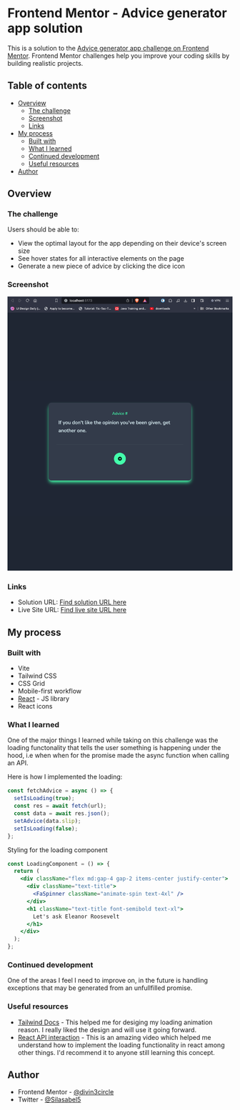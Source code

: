 # Frontend Mentor - Advice generator app solution

This is a solution to the [Advice generator app challenge on Frontend Mentor](https://www.frontendmentor.io/challenges/advice-generator-app-QdUG-13db). Frontend Mentor challenges help you improve your coding skills by building realistic projects.

## Table of contents

- [Overview](#overview)
  - [The challenge](#the-challenge)
  - [Screenshot](#screenshot)
  - [Links](#links)
- [My process](#my-process)
  - [Built with](#built-with)
  - [What I learned](#what-i-learned)
  - [Continued development](#continued-development)
  - [Useful resources](#useful-resources)
- [Author](#author)


## Overview

### The challenge

Users should be able to:

- View the optimal layout for the app depending on their device's screen size
- See hover states for all interactive elements on the page
- Generate a new piece of advice by clicking the dice icon

### Screenshot

![Advice App Screenshot](screenshot.png)

### Links

- Solution URL: [Find solution URL here](https://www.frontendmentor.io/solutions/responsive-advice-generator-page-using-react-and-tailwind-css-qkjQgtAIqj)
- Live Site URL: [Find live site URL here](https://advice-syt-project.netlify.app/)

## My process

### Built with

- Vite
- Tailwind CSS
- CSS Grid
- Mobile-first workflow
- [React](https://reactjs.org/) - JS library
- React icons

### What I learned

One of the major things I learned while taking on this challenge was the loading functonality that tells the user something is happening under the hood, i.e when when for the promise made the async function when calling an API.

Here is how I implemented the loading:

```js
const fetchAdvice = async () => {
  setIsLoading(true);
  const res = await fetch(url);
  const data = await res.json();
  setAdvice(data.slip);
  setIsLoading(false);
};
```

Styling for the loading component

```jsx
const LoadingComponent = () => {
  return (
    <div className="flex md:gap-4 gap-2 items-center justify-center">
      <div className="text-title">
        <FaSpinner className="animate-spin text-4xl" />
      </div>
      <h1 className="text-title font-semibold text-xl">
        Let's ask Eleanor Roosevelt
      </h1>
    </div>
  );
};
```

### Continued development

One of the areas I feel I need to improve on, in the future is handling exceptions that may be generated from an unfullfilled promise.

### Useful resources

- [Tailwind Docs](https://tailwindcss.com/docs/installation) - This helped me for desiging my loading animation reason. I really liked the design and will use it going forward.
- [React API interaction](https://www.youtube.com/watch?v=00lxm_doFYw) - This is an amazing video which helped me understand how to implement the loading functionality in react among other things. I'd recommend it to anyone still learning this concept.

## Author

- Frontend Mentor - [@divin3circle](https://www.frontendmentor.io/profile/divin3circle)
- Twitter - [@Silasabel5](https://www.twitter.com/Silasabel5)

